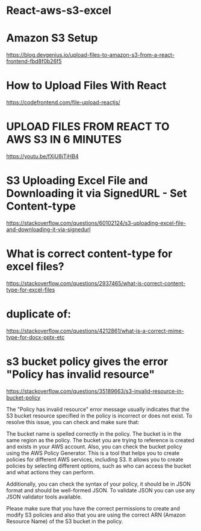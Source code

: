 # React-aws-s3-excel

# Amazon S3 Setup
https://blog.devgenius.io/upload-files-to-amazon-s3-from-a-react-frontend-fbd8f0b26f5

# How to Upload Files With React
https://codefrontend.com/file-upload-reactjs/

# UPLOAD FILES FROM REACT TO AWS S3 IN 6 MINUTES
https://youtu.be/fXjU8jTjHB4

# S3 Uploading Excel File and Downloading it via SignedURL - Set Content-type
https://stackoverflow.com/questions/60102124/s3-uploading-excel-file-and-downloading-it-via-signedurl

# What is correct content-type for excel files?
https://stackoverflow.com/questions/2937465/what-is-correct-content-type-for-excel-files
# duplicate of:
https://stackoverflow.com/questions/4212861/what-is-a-correct-mime-type-for-docx-pptx-etc

# s3 bucket policy gives the error "Policy has invalid resource"
https://stackoverflow.com/questions/35189663/s3-invalid-resource-in-bucket-policy

The "Policy has invalid resource" error message usually indicates that the S3 bucket resource specified in the policy is incorrect or does not exist.
To resolve this issue, you can check and make sure that:

The bucket name is spelled correctly in the policy. The bucket is in the same region as the policy. The bucket you are trying to reference is created and exists in your AWS account. Also, you can check the bucket policy using the AWS Policy Generator. This is a tool that helps you to create policies for different AWS services, including S3. It allows you to create policies by selecting different options, such as who can access the bucket and what actions they can perform.

Additionally, you can check the syntax of your policy, it should be in JSON format and should be well-formed JSON. To validate JSON you can use any JSON validator tools available.

Please make sure that you have the correct permissions to create and modify S3 policies and also that you are using the correct ARN (Amazon Resource Name) of the S3 bucket in the policy.
